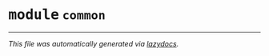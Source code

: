 <!-- markdownlint-disable -->

# <kbd>module</kbd> `common`








---

_This file was automatically generated via [lazydocs](https://github.com/ml-tooling/lazydocs)._
